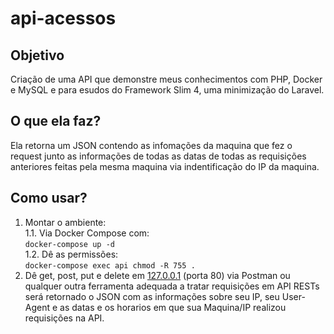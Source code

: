 # api-acessos

## Objetivo
<!-- Criação de uma API que demonstre meus conhecimentos com Express.js, NodeJS, Docker e MySQL -->
Criação de uma API que demonstre meus conhecimentos com PHP, Docker e MySQL e para esudos do Framework Slim 4, uma minimização do Laravel.

## O que ela faz?
Ela retorna um JSON contendo as infomações da maquina que fez o request junto as informações de todas as datas de todas as requisições anteriores feitas pela mesma maquina via indentificação do IP da maquina.

## Como usar?
1. Montar o ambiente:<br />
1.1. Via Docker Compose com:<br />
```docker-compose up -d```<br />
1.2. Dê as permissões:<br />
```docker-compose exec api chmod -R 755 .```<br />
2. Dê get, post, put e delete em [127.0.0.1](http://127.0.0.1/) (porta 80) via Postman ou qualquer outra ferramenta adequada a tratar requisições em API RESTs será retornado o JSON com as informações sobre seu IP, seu User-Agent e as datas e os horarios em que sua Maquina/IP realizou requisições na API.
